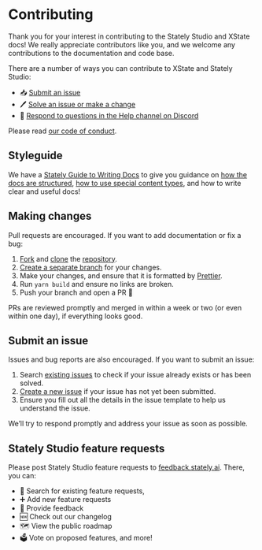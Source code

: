 # Contributing

Thank you for your interest in contributing to the Stately Studio and XState docs! We really appreciate contributors like you, and we welcome any contributions to the documentation and code base.

There are a number of ways you can contribute to XState and Stately Studio:

- 📥 [Submit an issue](#submit-an-issue)
- 🖊️ [Solve an issue or make a change](#making-changes)
- 🛟 [Respond to questions in the Help channel on Discord](https://discord.gg/xstate)

Please read [our code of conduct](https://github.com/statelyai/docs/blob/main/CODE_OF_CONDUCT.md).

## Styleguide

We have a [Stately Guide to Writing Docs](https://github.com/statelyai/docs/wiki) to give you guidance on [how the docs are structured](https://github.com/statelyai/docs/wiki/Site-structure), [how to use special content types](https://github.com/statelyai/docs/wiki/Types-of-content), and how to write clear and useful docs!

## Making changes

Pull requests are encouraged. If you want to add documentation or fix a bug:

1. [Fork](https://docs.github.com/en/github/getting-started-with-github/fork-a-repo) and [clone](https://docs.github.com/en/github/creating-cloning-and-archiving-repositories/cloning-a-repository) the [repository](https://github.com/statelyai/xstate).
2. [Create a separate branch](https://docs.github.com/en/desktop/contributing-and-collaborating-using-github-desktop/managing-branches) for your changes.
3. Make your changes, and ensure that it is formatted by [Prettier](https://prettier.io).
4. Run `yarn build` and ensure no links are broken.
5. Push your branch and open a PR 🚀

PRs are reviewed promptly and merged in within a week or two (or even within one day), if everything looks good.

## Submit an issue

Issues and bug reports are also encouraged. If you want to submit an issue:

1. Search [existing issues](https://github.com/statelyai/xstate/issues) to check if your issue already exists or has been solved.
2. [Create a new issue](https://github.com/statelyai/xstate/issues/new/choose) if your issue has not yet been submitted.
3. Ensure you fill out all the details in the issue template to help us understand the issue.

We’ll try to respond promptly and address your issue as soon as possible.

## Stately Studio feature requests

Please post Stately Studio feature requests to [feedback.stately.ai](https://feedback.stately.ai). There, you can:

- 🔎 Search for existing feature requests,
- ➕ Add new feature requests
- 💬 Provide feedback
- 🆕 Check out our changelog
- 🗺️ View the public roadmap
- 🗳️ Vote on proposed features, and more!
